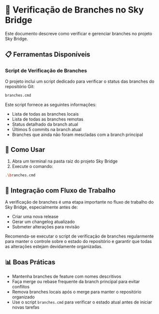 # 🌿 Verificação de Branches no Sky Bridge

Este documento descreve como verificar e gerenciar branches no projeto Sky Bridge.

## 📋 Ferramentas Disponíveis

### Script de Verificação de Branches

O projeto inclui um script dedicado para verificar o status das branches do repositório Git:

```bash
branches.cmd
```

Este script fornece as seguintes informações:

- Lista de todas as branches locais
- Lista de todas as branches remotas
- Status detalhado da branch atual
- Últimos 5 commits na branch atual
- Branches que ainda não foram mescladas com a branch principal

## 🚀 Como Usar

1. Abra um terminal na pasta raiz do projeto Sky Bridge
2. Execute o comando:

```bash
.\branches.cmd
```

## 🔄 Integração com Fluxo de Trabalho

A verificação de branches é uma etapa importante no fluxo de trabalho do Sky Bridge, especialmente antes de:

- Criar uma nova release
- Gerar um changelog atualizado
- Submeter alterações para revisão

Recomenda-se executar o script de verificação de branches regularmente para manter o controle sobre o estado do repositório e garantir que todas as alterações estejam devidamente organizadas.

## 📊 Boas Práticas

- Mantenha branches de feature com nomes descritivos
- Faça merge ou rebase frequente da branch principal para evitar conflitos
- Remova branches locais após o merge para manter o repositório organizado
- Use o script `branches.cmd` para verificar o estado atual antes de iniciar novas tarefas